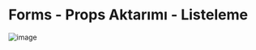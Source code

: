 # Forms - Props Aktarımı - Listeleme

![image](https://github.com/manahter/patika-odev/assets/73780835/060cb326-c162-4a96-94df-4714e49afe75)